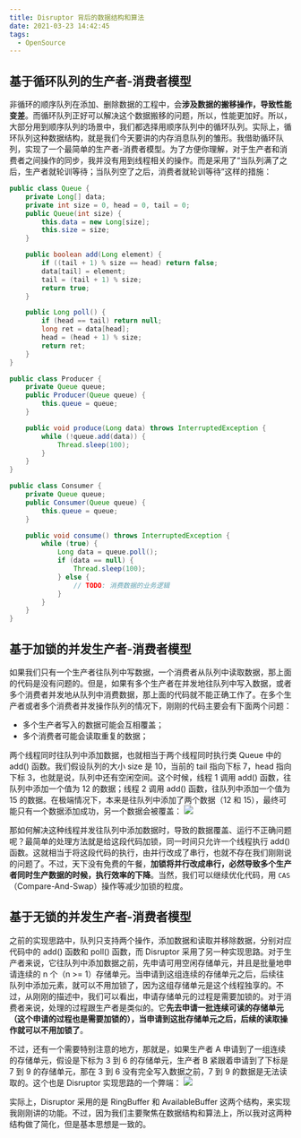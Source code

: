 ```yaml
---
title: Disruptor 背后的数据结构和算法
date: 2021-03-23 14:42:45
tags:
  - OpenSource
---
```

## 基于循环队列的生产者-消费者模型
非循环的顺序队列在添加、删除数据的工程中，会**涉及数据的搬移操作，导致性能变差**。而循环队列正好可以解决这个数据搬移的问题，所以，性能更加好。所以，大部分用到顺序队列的场景中，我们都选择用顺序队列中的循环队列。实际上，循环队列这种数据结构，就是我们今天要讲的内存消息队列的雏形。我借助循环队列，实现了一个最简单的生产者-消费者模型。为了方便你理解，对于生产者和消费者之间操作的同步，我并没有用到线程相关的操作。而是采用了“当队列满了之后，生产者就轮训等待；当队列空了之后，消费者就轮训等待”这样的措施：
<!--more-->
```java
public class Queue {
    private Long[] data;
    private int size = 0, head = 0, tail = 0;
    public Queue(int size) {
        this.data = new Long[size];
        this.size = size;
    }

    public boolean add(Long element) {
        if ((tail + 1) % size == head) return false;
        data[tail] = element;
        tail = (tail + 1) % size;
        return true;
    }

    public Long poll() {
        if (head == tail) return null;
        long ret = data[head];
        head = (head + 1) % size;
        return ret;
    }
}

public class Producer {
    private Queue queue;
    public Producer(Queue queue) {
        this.queue = queue;
    }

    public void produce(Long data) throws InterruptedException {
        while (!queue.add(data)) {
            Thread.sleep(100);
        }
    }
}

public class Consumer {
    private Queue queue;
    public Consumer(Queue queue) {
        this.queue = queue;
    }

    public void consume() throws InterruptedException {
        while (true) {
            Long data = queue.poll();
            if (data == null) {
                Thread.sleep(100);
            } else {
                // TODO: 消费数据的业务逻辑
            }
        }
    }
}
```

## 基于加锁的并发生产者-消费者模型
如果我们只有一个生产者往队列中写数据，一个消费者从队列中读取数据，那上面的代码是没有问题的。但是，如果有多个生产者在并发地往队列中写入数据，或者多个消费者并发地从队列中消费数据，那上面的代码就不能正确工作了。在多个生产者或者多个消费者并发操作队列的情况下，刚刚的代码主要会有下面两个问题：
- 多个生产者写入的数据可能会互相覆盖；
- 多个消费者可能会读取重复的数据；

两个线程同时往队列中添加数据，也就相当于两个线程同时执行类 Queue 中的 add() 函数。我们假设队列的大小 size 是 10，当前的 tail 指向下标 7，head 指向下标 3，也就是说，队列中还有空闲空间。这个时候，线程 1 调用 add() 函数，往队列中添加一个值为 12 的数据；线程 2 调用 add() 函数，往队列中添加一个值为 15 的数据。在极端情况下，本来是往队列中添加了两个数据（12 和 15），最终可能只有一个数据添加成功，另一个数据会被覆盖：
![](https://raw.githubusercontent.com/necusjz/p/master/OpenSource/geek/07.png)

那如何解决这种线程并发往队列中添加数据时，导致的数据覆盖、运行不正确问题呢？最简单的处理方法就是给这段代码加锁，同一时间只允许一个线程执行 add() 函数。这就相当于将这段代码的执行，由并行改成了串行，也就不存在我们刚刚说的问题了。不过，天下没有免费的午餐，**加锁将并行改成串行，必然导致多个生产者同时生产数据的时候，执行效率的下降**。当然，我们可以继续优化代码，用 `CAS`（Compare-And-Swap）操作等减少加锁的粒度。

## 基于无锁的并发生产者-消费者模型
之前的实现思路中，队列只支持两个操作，添加数据和读取并移除数据，分别对应代码中的 add() 函数和 poll() 函数，而 Disruptor 采用了另一种实现思路。对于生产者来说，它往队列中添加数据之前，先申请可用空闲存储单元，并且是批量地申请连续的 n 个（n >= 1）存储单元。当申请到这组连续的存储单元之后，后续往队列中添加元素，就可以不用加锁了，因为这组存储单元是这个线程独享的。不过，从刚刚的描述中，我们可以看出，申请存储单元的过程是需要加锁的。对于消费者来说，处理的过程跟生产者是类似的。它**先去申请一批连续可读的存储单元（这个申请的过程也是需要加锁的），当申请到这批存储单元之后，后续的读取操作就可以不用加锁了**。

不过，还有一个需要特别注意的地方，那就是，如果生产者 A 申请到了一组连续的存储单元，假设是下标为 3 到 6 的存储单元，生产者 B 紧跟着申请到了下标是 7 到 9 的存储单元，那在 3 到 6 没有完全写入数据之前，7 到 9 的数据是无法读取的。这个也是 Disruptor 实现思路的一个弊端：
![](https://raw.githubusercontent.com/necusjz/p/master/OpenSource/geek/08.png)

实际上，Disruptor 采用的是 RingBuffer 和 AvailableBuffer 这两个结构，来实现我刚刚讲的功能。不过，因为我们主要聚焦在数据结构和算法上，所以我对这两种结构做了简化，但是基本思想是一致的。
